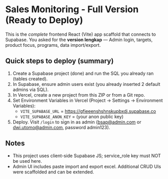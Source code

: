 # Sales Monitoring - Full Version (Ready to Deploy)

This is the *complete* frontend React (Vite) app scaffold that connects to Supabase.
You asked for the **version lengkap** — Admin login, targets, product focus, programs, data import/export.

## Quick steps to deploy (summary)
1. Create a Supabase project (done) and run the SQL you already ran (tables created).
2. In Supabase, ensure admin users exist (you already inserted 2 default admins via SQL).
3. In Vercel, create a new project from this ZIP or from a Git repo.
4. Set Environment Variables in Vercel (Project -> Settings -> Environment Variables):
   - `VITE_SUPABASE_URL` = https://gfieeenshshnskupbxdj.supabase.co
   - `VITE_SUPABASE_ANON_KEY` = (your anon public key)
5. Deploy. Visit `/login` to sign in as admin (bsap@admin.com or dwi.utomo@admin.com, password admin123).

## Notes
- This project uses client-side Supabase JS; service_role key must NOT be used here.
- Admin UI includes paste import and export excel. Additional CRUD UIs were scaffolded and can be extended.
